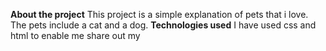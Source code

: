 **About the project**
This project is a simple explanation of pets that i love.
The pets include a cat and a dog.
 **Technologies used**
 I have used css and html to enable me share out my 